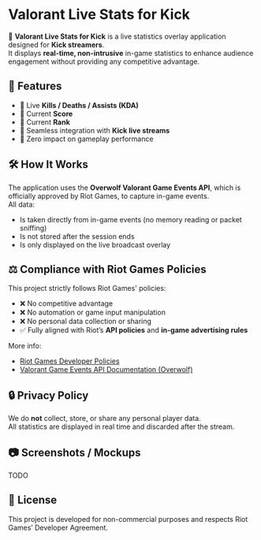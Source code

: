 # Valorant Live Stats for Kick

🎯 **Valorant Live Stats for Kick** is a live statistics overlay application designed for **Kick streamers**.  
It displays **real-time, non-intrusive** in-game statistics to enhance audience engagement without providing any competitive advantage.

## 📌 Features
- 🔹 Live **Kills / Deaths / Assists (KDA)**
- 🔹 Current **Score**
- 🔹 Current **Rank**
- 🔹 Seamless integration with **Kick live streams**
- 🔹 Zero impact on gameplay performance

## 🛠 How It Works
The application uses the **Overwolf Valorant Game Events API**, which is officially approved by Riot Games, to capture in-game events.  
All data:
- Is taken directly from in-game events (no memory reading or packet sniffing)
- Is not stored after the session ends
- Is only displayed on the live broadcast overlay

## ⚖️ Compliance with Riot Games Policies
This project strictly follows Riot Games' policies:
- ❌ No competitive advantage
- ❌ No automation or game input manipulation
- ❌ No personal data collection or sharing
- ✅ Fully aligned with Riot’s **API policies** and **in-game advertising rules**

More info:  
- [Riot Games Developer Policies](https://developer.riotgames.com/policies/general)
- [Valorant Game Events API Documentation (Overwolf)](https://overwolf.github.io/docs/api/valorant)

## 🔒 Privacy Policy
We do **not** collect, store, or share any personal player data.  
All statistics are displayed in real time and discarded after the stream.

## 📷 Screenshots / Mockups
TODO

## 📄 License
This project is developed for non-commercial purposes and respects Riot Games’ Developer Agreement.
